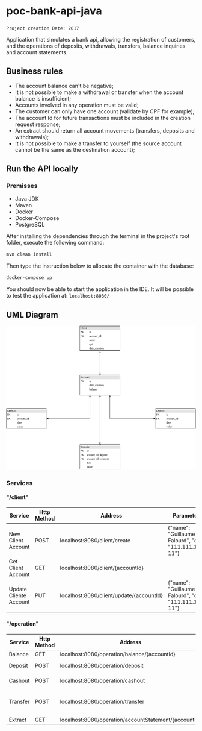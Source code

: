 # poc-bank-api-java

`Project creation Date: 2017`

Application that simulates a bank api, allowing the registration of customers, and the operations of deposits, withdrawals, transfers, balance inquiries and account statements.

## Business rules

- The account balance can't be negative;
- It is not possible to make a withdrawal or transfer when the account balance is insufficient;
- Accounts involved in any operation must be valid;
- The customer can only have one account (validate by CPF for example);
- The account Id for future transactions must be included in the creation request response;
- An extract should return all account movements (transfers, deposits and withdrawals);
- It is not possible to make a transfer to yourself (the source account cannot be the same as the destination account);

## Run the API locally

### Premisses

- Java JDK
- Maven
- Docker
- Docker-Compose
- PostgreSQL

After installing the dependencies through the terminal in the project's root folder, execute the following command:

```bash
mvn clean install
```

Then type the instruction below to allocate the container with the database:

```bash
docker-compose up
```

You should now be able to start the application in the IDE. It will be possible to test the application at: ```localhost:8080/```

## UML Diagram

![UML](docs/UML-bank-api.png)

### Services

#### "/client"

Service | Http Method | Address | Parameters
------------ | ------------  | ------------- | -------------
New Client Account | POST |localhost:8080/client/create | {"name": "Guillaume Falourd", "cpf": "111.111.111-11"}
Get Client Account | GET |localhost:8080/client/{accountId} |
Update Cliente Account | PUT | localhost:8080/client/update/{accountId} | {"name": "Guillaume Falourd", "cpf": "111.111.111-11"}

#### "/operation"

Service | Http Method | Address | Parameters
------------ | ------------ | ------------- | -------------
Balance | GET | localhost:8080/operation/balance/{accountId} |
Deposit | POST | localhost:8080/operation/deposit | {"accountId": 1,"value": 500}
Cashout | POST | localhost:8080/operation/cashout | {"accountId": 2,"value": 140}
Transfer | POST | localhost:8080/operation/transfer | {"depositAccountid": 1, "recipientAccountid": 2, "value": 50.00}
Extract | GET | localhost:8080/operation/accountStatement/{accountId} |
